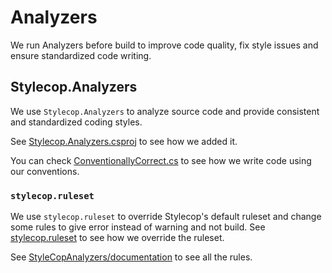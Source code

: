 # Analyzers

We run Analyzers before build to improve code quality, fix style issues and
ensure standardized code writing.

## Stylecop.Analyzers

We use `Stylecop.Analyzers` to analyze source code and provide consistent and
standardized coding styles.

See [Stylecop.Analyzers.csproj](/analyzers/Stylecop.Analyzers/Stylecop.Analyzers.csproj)
to see how we added it.

You can check
[ConventionallyCorrect.cs](/analyzers/Stylecop.Analyzers/ConventionallyCorrect.cs)
to see how we write code using our conventions.

### `stylecop.ruleset`

We use `stylecop.ruleset` to override Stylecop's default ruleset and change
some rules to give error instead of warning and not build. See
[stylecop.ruleset](/analyzers/Stylecop.Analyzers/stylecop.ruleset) to see how
we override the ruleset.

See [StyleCopAnalyzers/documentation](https://github.com/DotNetAnalyzers/StyleCopAnalyzers/tree/master/documentation)
to see all the rules.
